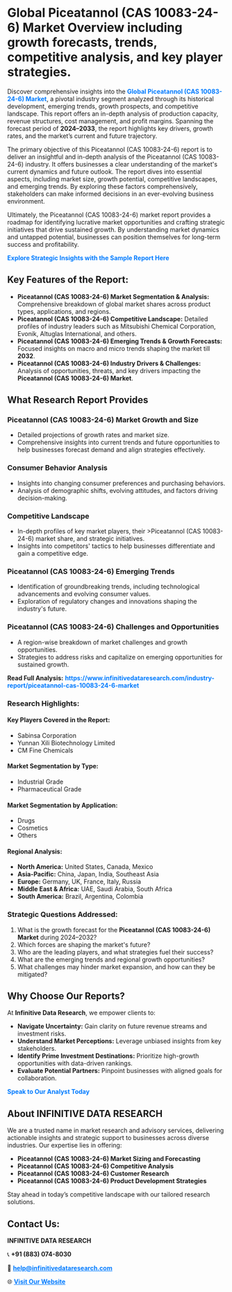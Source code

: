<h1>Global Piceatannol (CAS 10083-24-6) Market Overview including growth forecasts, trends, competitive analysis, and key player strategies.</h1>
<p>
Discover comprehensive insights into the 
<a href="https://www.infinitivedataresearch.com/industry-report/piceatannol-cas-10083-24-6-market" rel="dofollow" style="color: #007BFF; text-decoration: none;"><strong>Global Piceatannol (CAS 10083-24-6) Market</strong></a>, a pivotal industry segment analyzed through its historical development, emerging trends, growth prospects, and competitive landscape. This report offers an in-depth analysis of production capacity, revenue structures, cost management, and profit margins. Spanning the forecast period of <strong>2024–2033</strong>, the report highlights key drivers, growth rates, and the market’s current and future trajectory.
</p>
<p>
The primary objective of this Piceatannol (CAS 10083-24-6) report is to deliver an insightful and in-depth analysis of the Piceatannol (CAS 10083-24-6) industry. It offers businesses a clear understanding of the market's current dynamics and future outlook. The report dives into essential aspects, including market size, growth potential, competitive landscapes, and emerging trends. By exploring these factors comprehensively, stakeholders can make informed decisions in an ever-evolving business environment.
</p>
<p>
Ultimately, the Piceatannol (CAS 10083-24-6) market report provides a roadmap for identifying lucrative market opportunities and crafting strategic initiatives that drive sustained growth. By understanding market dynamics and untapped potential, businesses can position themselves for long-term success and profitability.
</p>
<p>
<a href="https://www.infinitivedataresearch.com/request-sample/reportId=105619" style="color: #007BFF; text-decoration: none;"><strong>Explore Strategic Insights with the Sample Report Here</strong></a>
</p>

<h2>Key Features of the Report:</h2>
<ul>
<li><strong>Piceatannol (CAS 10083-24-6) Market Segmentation & Analysis:</strong> Comprehensive breakdown of global market shares across product types, applications, and regions.</li>
<li><strong>Piceatannol (CAS 10083-24-6) Competitive Landscape:</strong> Detailed profiles of industry leaders such as Mitsubishi Chemical Corporation, Evonik, Altuglas International, and others.</li>
<li><strong>Piceatannol (CAS 10083-24-6) Emerging Trends & Growth Forecasts:</strong> Focused insights on macro and micro trends shaping the market till <strong>2032</strong>.</li>
<li><strong>Piceatannol (CAS 10083-24-6) Industry Drivers & Challenges:</strong> Analysis of opportunities, threats, and key drivers impacting the <strong>Piceatannol (CAS 10083-24-6) Market</strong>.</li>
</ul>

<h2>What Research Report Provides</h2>
<h3>Piceatannol (CAS 10083-24-6) Market Growth and Size</h3>
<ul>
<li>Detailed projections of growth rates and market size.</li>
<li>Comprehensive insights into current trends and future opportunities to help businesses forecast demand and align strategies effectively.</li>
</ul>

<h3>Consumer Behavior Analysis</h3>
<ul>
<li>Insights into changing consumer preferences and purchasing behaviors.</li>
<li>Analysis of demographic shifts, evolving attitudes, and factors driving decision-making.</li>
</ul>

<h3>Competitive Landscape</h3>
<ul>
<li>In-depth profiles of key market players, their >Piceatannol (CAS 10083-24-6) market share, and strategic initiatives.</li>
<li>Insights into competitors' tactics to help businesses differentiate and gain a competitive edge.</li>
</ul>

<h3>Piceatannol (CAS 10083-24-6) Emerging Trends</h3>
<ul>
<li>Identification of groundbreaking trends, including technological advancements and evolving consumer values.</li>
<li>Exploration of regulatory changes and innovations shaping the industry's future.</li>
</ul>

<h3>Piceatannol (CAS 10083-24-6) Challenges and Opportunities</h3>
<ul>
<li>A region-wise breakdown of market challenges and growth opportunities.</li>
<li>Strategies to address risks and capitalize on emerging opportunities for sustained growth.</li>
</ul>
<p><strong>Read Full Analysis:</strong> <a href="https://www.infinitivedataresearch.com/industry-report/piceatannol-cas-10083-24-6-market" rel="dofollow" style="color: #007BFF; text-decoration: none;"><strong>https://www.infinitivedataresearch.com/industry-report/piceatannol-cas-10083-24-6-market</strong></a></p>
<h3>Research Highlights:</h3>
<h4>Key Players Covered in the Report:</h4>
<ul><li>Sabinsa Corporation</li><li>Yunnan Xili Biotechnology Limited</li><li>CM Fine Chemicals</li></ul>
<h4>Market Segmentation by Type:</h4>
<ul><li>Industrial Grade</li><li>Pharmaceutical Grade</li></ul>
<h4>Market Segmentation by Application:</h4>
<ul><li>Drugs</li><li>Cosmetics</li><li>Others</li></ul>

<h4>Regional Analysis:</h4>
<ul>
<li><strong>North America:</strong> United States, Canada, Mexico</li>
<li><strong>Asia-Pacific:</strong> China, Japan, India, Southeast Asia</li>
<li><strong>Europe:</strong> Germany, UK, France, Italy, Russia</li>
<li><strong>Middle East & Africa:</strong> UAE, Saudi Arabia, South Africa</li>
<li><strong>South America:</strong> Brazil, Argentina, Colombia</li>
</ul>

<h3>Strategic Questions Addressed:</h3>
<ol>
<li>What is the growth forecast for the <strong>Piceatannol (CAS 10083-24-6) Market</strong> during 2024–2032?</li>
<li>Which forces are shaping the market's future?</li>
<li>Who are the leading players, and what strategies fuel their success?</li>
<li>What are the emerging trends and regional growth opportunities?</li>
<li>What challenges may hinder market expansion, and how can they be mitigated?</li>
</ol>

<h2>Why Choose Our Reports?</h2>
<p>At <strong>Infinitive Data Research</strong>, we empower clients to:</p>
<ul>
<li><strong>Navigate Uncertainty:</strong> Gain clarity on future revenue streams and investment risks.</li>
<li><strong>Understand Market Perceptions:</strong> Leverage unbiased insights from key stakeholders.</li>
<li><strong>Identify Prime Investment Destinations:</strong> Prioritize high-growth opportunities with data-driven rankings.</li>
<li><strong>Evaluate Potential Partners:</strong> Pinpoint businesses with aligned goals for collaboration.</li>
</ul>
<p><a href="https://www.infinitivedataresearch.com/industry-report/piceatannol-cas-10083-24-6-market" rel="dofollow" style="color: #007BFF; text-decoration: none;"><strong>Speak to Our Analyst Today</strong></a></p>

<h2>About INFINITIVE DATA RESEARCH</h2>
<p>We are a trusted name in market research and advisory services, delivering actionable insights and strategic support to businesses across diverse industries. Our expertise lies in offering:</p>
<ul>
<li><strong>Piceatannol (CAS 10083-24-6) Market Sizing and Forecasting</strong></li>
<li><strong>Piceatannol (CAS 10083-24-6) Competitive Analysis</strong></li>
<li><strong>Piceatannol (CAS 10083-24-6) Customer Research</strong></li>
<li><strong>Piceatannol (CAS 10083-24-6) Product Development Strategies</strong></li>
</ul>
<p>Stay ahead in today’s competitive landscape with our tailored research solutions.</p>

<h2>Contact Us:</h2>
<p><strong>INFINITIVE DATA RESEARCH</strong></p>
<p>📞 <strong>+91 (883) 074-8030</strong></p>
<p>📧 <strong><a href="mailto:help@infinitivedataresearch.com" style="color: #007BFF;">help@infinitivedataresearch.com</a></strong></p>
<p>🌐 <strong><a href="https://www.infinitivedataresearch.com" rel="dofollow" style="color: #007BFF;">Visit Our Website</a></strong></p>